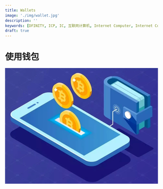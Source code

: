 ```yaml
---
title: Wallets
image: './img/wallet.jpg'
description: ''
keywords: [DFINITY, ICP, IC, 互联网计算机, Internet Computer, Internet Computer Protocol, Web3, Crypto, Blockchain, 区块链, 加密货币, DApp, 去中心化, 去中心化应用, developer, startup,  ]
draft: true
---
```


# 使用钱包

![img](./img/wallet.jpg)